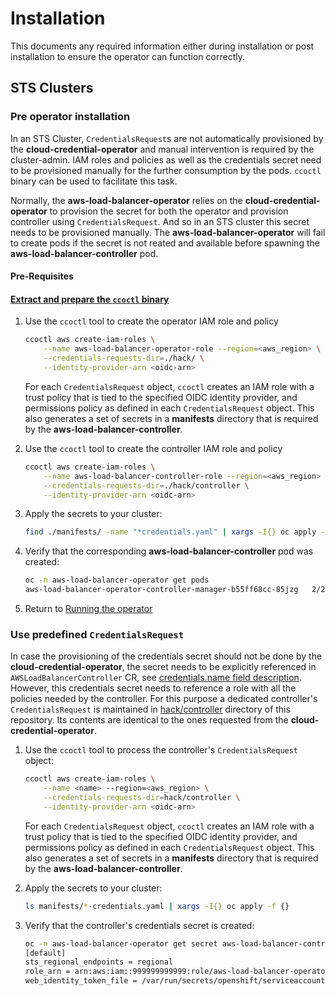 # Installation

This documents any required information either during installation or
post installation to ensure the operator can function correctly.

## STS Clusters

### Pre operator installation

In an STS Cluster, `CredentialsRequest`s are not automatically provisioned by
the **cloud-credential-operator** and manual intervention is required by the
cluster-admin. IAM roles and policies as well as the credentials secret need to be provisioned manually for the further consumption by the pods.
`ccoctl` binary can be used to facilitate this task.

Normally, the **aws-load-balancer-operator** relies on the **cloud-credential-operator**
to provision the secret for both the operator and provision controller using `CredentialsRequest`. And so in an STS cluster this
secret needs to be provisioned manually. The **aws-load-balancer-operator** will fail to create pods if the 
secret is not reated and available before spawning the **aws-load-balancer-controller** pod.

#### Pre-Requisites

#### [Extract and prepare the `ccoctl` binary](https://docs.openshift.com/container-platform/4.11/authentication/managing_cloud_provider_credentials/cco-mode-sts.html#cco-ccoctl-configuring_cco-mode-sts)

1. Use the `ccoctl` tool to create the operator IAM role and policy

    ```bash
    ccoctl aws create-iam-roles \
        --name aws-load-balancer-operator-role --region=<aws_region> \
        --credentials-requests-dir=./hack/ \
        --identity-provider-arn <oidc-arn>
    ```

    For each `CredentialsRequest` object, `ccoctl` creates an IAM role with a trust
    policy that is tied to the specified OIDC identity provider, and permissions
    policy as defined in each `CredentialsRequest` object. This also generates a set
    of secrets in a **manifests** directory that is required
    by the **aws-load-balancer-controller**.

2. Use the `ccoctl` tool to create the controller IAM role and policy

    ```bash
    ccoctl aws create-iam-roles \
        --name aws-load-balancer-controller-role --region=<aws_region> \
        --credentials-requests-dir=./hack/controller \
        --identity-provider-arn <oidc-arn>
    ```

3. Apply the secrets to your cluster:

    ```bash
    find ./manifests/ -name "*credentials.yaml" | xargs -I{} oc apply -f {}
    ```

4. Verify that the corresponding **aws-load-balancer-controller** pod was created:

    ```bash
    oc -n aws-load-balancer-operator get pods
    aws-load-balancer-operator-controller-manager-b55ff68cc-85jzg   2/2     Running   0          3h26m
    ```

5. Return to [Running the operator](../#Running-the-operator)

### Use predefined `CredentialsRequest`
In case the provisioning of the credentials secret should not be done by the **cloud-credential-operator**, the secret needs to be explicitly referenced in `AWSLoadBalancerController` CR, see [credentials.name field description](./tutorial.md#credentialsname).    
However, this credentials secret needs to reference a role with all the policies needed by the controller. For this purpose a dedicated controller's `CredentialsRequest` is maintained in [hack/controller](../hack/controller/) directory of this repository.
Its contents are identical to the ones requested from the **cloud-credential-operator**.

1. Use the `ccoctl` tool to process the controller's `CredentialsRequest` object:

    ```bash
    ccoctl aws create-iam-roles \
        --name <name> --region=<aws_region> \
        --credentials-requests-dir=hack/controller \
        --identity-provider-arn <oidc-arn>
    ```

    For each `CredentialsRequest` object, `ccoctl` creates an IAM role with a trust
    policy that is tied to the specified OIDC identity provider, and permissions
    policy as defined in each `CredentialsRequest` object. This also generates a set
    of secrets in a **manifests** directory that is required
    by the **aws-load-balancer-controller**.

2. Apply the secrets to your cluster:

    ```bash
    ls manifests/*-credentials.yaml | xargs -I{} oc apply -f {}
    ```

3. Verify that the controller's credentials secret is created:

    ```bash
    oc -n aws-load-balancer-operator get secret aws-load-balancer-controller-manual-cluster -o json | jq -r '.data.credentials' | base64 -d
    [default]
    sts_regional_endpoints = regional
    role_arn = arn:aws:iam::999999999999:role/aws-load-balancer-operator-aws-load-balancer-controller
    web_identity_token_file = /var/run/secrets/openshift/serviceaccount/token
    ```
